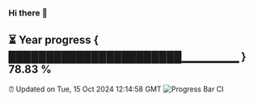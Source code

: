 ### Hi there 👋
⏳ Year progress { ███████████████████████▁▁▁▁▁▁▁ } 78.83 %
---
⏰ Updated on Tue, 15 Oct 2024 12:14:58 GMT
![Progress Bar CI](https://github.com/Moyi321/Moyi321/workflows/Progress%20Bar%20CI/badge.svg)

